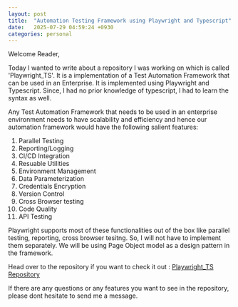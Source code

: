 ```yaml
---
layout: post
title:  "Automation Testing Framework using Playwright and Typescript"
date:   2025-07-29 04:59:24 +0930
categories: personal
---
```


Welcome Reader,

Today I wanted to write about a repository I was working on which is called 'Playwright_TS'. It is a implementation of a Test Automation Framework that can be used in an Enterprise. It is implemented using Playwright and Typescript.
Since, I had no prior knowledge of typescript, I had to learn the syntax as well.

Any Test Automation Framework that needs to be used in an enterprise environment needs to have scalability and efficiency and hence our automation framework would have the following salient features:

1. Parallel Testing
2. Reporting/Logging
3. CI/CD Integration
4. Resuable Utilities
5. Environment Management
6. Data Parameterization
7. Credentials Encryption
8. Version Control
9. Cross Browser testing
10. Code Quality
11. API Testing

Playwright supports most of these functionalities out of the box like parallel testing, reporting, cross browser tesitng. So, I will not have to implement them separately. We will be using Page Object model as a design pattern in the framework. 

Head over to the repository if you want to check it out : [Playwright_TS Repository](https://github.com/singhabhinavds/Playwright_TS)

If there are any questions or any features you want to see in the repository, please dont hesitate to send me a message.


